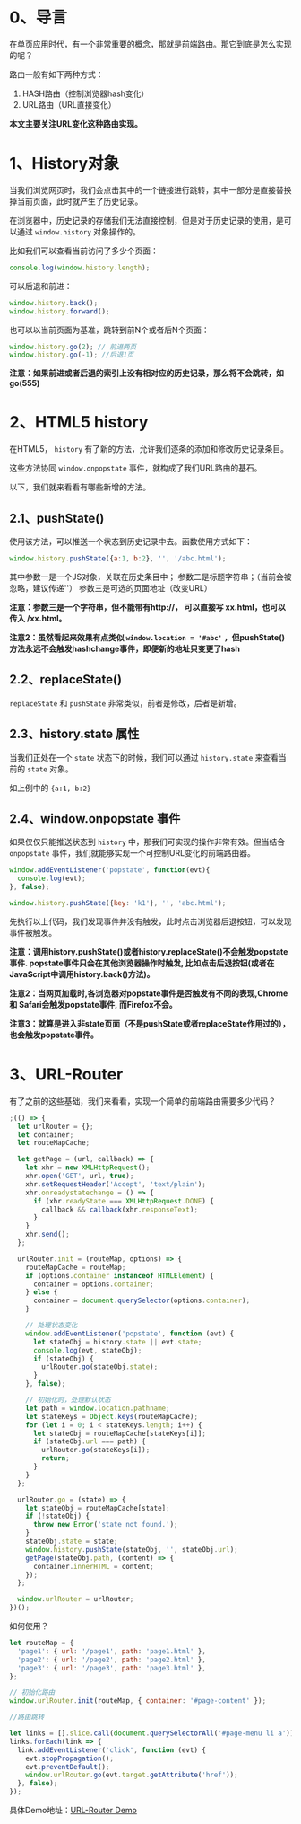 # 0、导言

在单页应用时代，有一个非常重要的概念，那就是前端路由。那它到底是怎么实现的呢？

路由一般有如下两种方式：

1. HASH路由（控制浏览器hash变化）
2. URL路由（URL直接变化）

**本文主要关注URL变化这种路由实现。** 

# 1、History对象

当我们浏览网页时，我们会点击其中的一个链接进行跳转，其中一部分是直接替换掉当前页面，此时就产生了历史记录。

在浏览器中，历史记录的存储我们无法直接控制，但是对于历史记录的使用，是可以通过 ``window.history`` 对象操作的。

比如我们可以查看当前访问了多少个页面：

```javascript
console.log(window.history.length); 
```

可以后退和前进：

```javascript
window.history.back();
window.history.forward();
```

也可以以当前页面为基准，跳转到前N个或者后N个页面：

```javascript
window.history.go(2); // 前进两页
window.history.go(-1); //后退1页
```

**注意：如果前进或者后退的索引上没有相对应的历史记录，那么将不会跳转，如 go(555)**

# 2、HTML5 history

在HTML5， ``history`` 有了新的方法，允许我们逐条的添加和修改历史记录条目。

这些方法协同 ``window.onpopstate`` 事件，就构成了我们URL路由的基石。

以下，我们就来看看有哪些新增的方法。

## 2.1、pushState()

使用该方法，可以推送一个状态到历史记录中去。函数使用方式如下：

```javascript
window.history.pushState({a:1, b:2}, '', '/abc.html');
```

其中参数一是一个JS对象，关联在历史条目中；
参数二是标题字符串；（当前会被忽略，建议传递''）
参数三是可选的页面地址（改变URL）

**注意：参数三是一个字符串，但不能带有http://， 可以直接写 xx.html，也可以传入 /xx.html。**

**注意2：虽然看起来效果有点类似 ``window.location = '#abc'`` ，但pushState()方法永远不会触发hashchange事件，即便新的地址只变更了hash**

## 2.2、replaceState()

``replaceState`` 和 ``pushState`` 非常类似，前者是修改，后者是新增。

## 2.3、history.state 属性

当我们正处在一个 ``state`` 状态下的时候，我们可以通过 ``history.state`` 来查看当前的 ``state`` 对象。

如上例中的 ``{a:1, b:2}``

## 2.4、window.onpopstate 事件

如果仅仅只能推送状态到 ``history`` 中，那我们可实现的操作非常有效。但当结合 ``onpopstate`` 事件，我们就能够实现一个可控制URL变化的前端路由器。

```javascript
window.addEventListener('popstate', function(evt){
  console.log(evt);
}, false);

window.history.pushState({key: 'k1'}, '', 'abc.html');
```

先执行以上代码，我们发现事件并没有触发，此时点击浏览器后退按钮，可以发现事件被触发。

**注意：调用history.pushState()或者history.replaceState()不会触发popstate事件. popstate事件只会在其他浏览器操作时触发, 比如点击后退按钮(或者在JavaScript中调用history.back()方法)。**

**注意2：当网页加载时,各浏览器对popstate事件是否触发有不同的表现,Chrome 和 Safari会触发popstate事件, 而Firefox不会。**

**注意3：就算是进入非state页面（不是pushState或者replaceState作用过的），也会触发popstate事件。**


# 3、URL-Router

有了之前的这些基础，我们来看看，实现一个简单的前端路由需要多少代码？

```javascript
;(() => {
  let urlRouter = {};
  let container;
  let routeMapCache;

  let getPage = (url, callback) => {
    let xhr = new XMLHttpRequest();
    xhr.open('GET', url, true);
    xhr.setRequestHeader('Accept', 'text/plain');
    xhr.onreadystatechange = () => {
      if (xhr.readyState === XMLHttpRequest.DONE) {
        callback && callback(xhr.responseText);
      }
    }
    xhr.send();
  };

  urlRouter.init = (routeMap, options) => {
    routeMapCache = routeMap;
    if (options.container instanceof HTMLElement) {
      container = options.container;
    } else {
      container = document.querySelector(options.container);
    }

    // 处理状态变化
    window.addEventListener('popstate', function (evt) {
      let stateObj = history.state || evt.state;
      console.log(evt, stateObj);
      if (stateObj) {
        urlRouter.go(stateObj.state);
      }
    }, false);

    // 初始化时，处理默认状态
    let path = window.location.pathname;
    let stateKeys = Object.keys(routeMapCache);
    for (let i = 0; i < stateKeys.length; i++) {
      let stateObj = routeMapCache[stateKeys[i]];
      if (stateObj.url === path) {
        urlRouter.go(stateKeys[i]);
        return;
      }
    }
  };

  urlRouter.go = (state) => {
    let stateObj = routeMapCache[state];
    if (!stateObj) {
      throw new Error('state not found.');
    }
    stateObj.state = state;
    window.history.pushState(stateObj, '', stateObj.url);
    getPage(stateObj.path, (content) => {
      container.innerHTML = content;
    });
  };

  window.urlRouter = urlRouter;
})();
```

如何使用？

```javascript
let routeMap = {
  'page1': { url: '/page1', path: 'page1.html' },
  'page2': { url: '/page2', path: 'page2.html' },
  'page3': { url: '/page3', path: 'page3.html' },
};

// 初始化路由
window.urlRouter.init(routeMap, { container: '#page-content' });

//路由跳转

let links = [].slice.call(document.querySelectorAll('#page-menu li a'));
links.forEach(link => {
  link.addEventListener('click', function (evt) {
    evt.stopPropagation();
    evt.preventDefault();
    window.urlRouter.go(evt.target.getAttribute('href'));
  }, false);
});
```

具体Demo地址：[URL-Router Demo](https://github.com/hstarorg/HstarDemoProject/tree/master/Javascript_demo/url-router)
